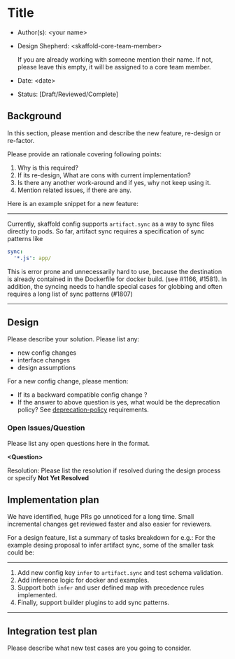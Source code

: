 # Title

* Author(s): \<your name\>
* Design Shepherd: \<skaffold-core-team-member\>

    If you are already working with someone mention their name.
    If not, please leave this empty, it will be assigned to a core team member.
* Date: \<date\>
* Status: [Draft/Reviewed/Complete]

## Background

In this section, please mention and describe the new feature, re-design
or re-factor.

Please provide an rationale covering following points:

1. Why is this required?
2. If its re-design, What are cons with current implementation?
3. Is there any another work-around and if yes, why not keep using it.
4. Mention related issues, if there are any.

Here is an example snippet for a new feature:

___
Currently, skaffold config supports `artifact.sync` as a way to sync files
directly to pods. So far, artifact sync requires a specification of sync
patterns like

```yaml
sync:
  '*.js': app/
```

This is error prone and unnecessarily hard to use, because the destination is
already contained in the Dockerfile for docker build. (see #1166, #1581).
In addition, the syncing needs to handle special cases for globbing and often
requires a long list of sync patterns (#1807)
___

## Design

Please describe your solution. Please list any:

* new config changes
* interface changes
* design assumptions

For a new config change, please mention:

* If its a backward compatible config change ?
* If the answer to above question is yes, what would be the deprecation policy?
  See [deprecation-policy](./../../deprecation-policy.md#how-do-we-deprecate-things)
  requirements.

### Open Issues/Question

Please list any open questions here in the format.

**\<Question\>**

Resolution: Please list the resolution if resolved during the design process or
specify __Not Yet Resolved__

## Implementation plan
We have identified, huge PRs go unnoticed for a long time. Small incremental
changes get reviewed faster and also easier for reviewers.

For a design feature, list a summary of tasks breakdown for e.g.:
For the example desing proposal to infer artifact sync, some of the smaller task
could be:
___

1. Add new config key `infer` to `artifact.sync` and test schema validation.
2. Add inference logic for docker and examples.
3. Support both `infer` and user defined map with precedence rules implemented.
4. Finally, support builder plugins to add sync patterns.

___


## Integration test plan

Please describe what new test cases are you going to consider.
